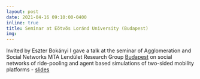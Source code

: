 ```yaml
---
layout: post
date: 2021-04-16 09:10:00-0400
inline: true
title: Seminar at Eötvös Loránd University (Budapest)
img:
---
```


Invited by Eszter Bokányi I gave a talk at the seminar of Agglomeration and Social Networks MTA Lendület Research Group [Budapest](https://anet.krtk.mta.hu/) on social networks of ride-pooling and agent based simulations of two-sided mobility platforms - [slides](/./assets/pdf/budapest.pdf)
